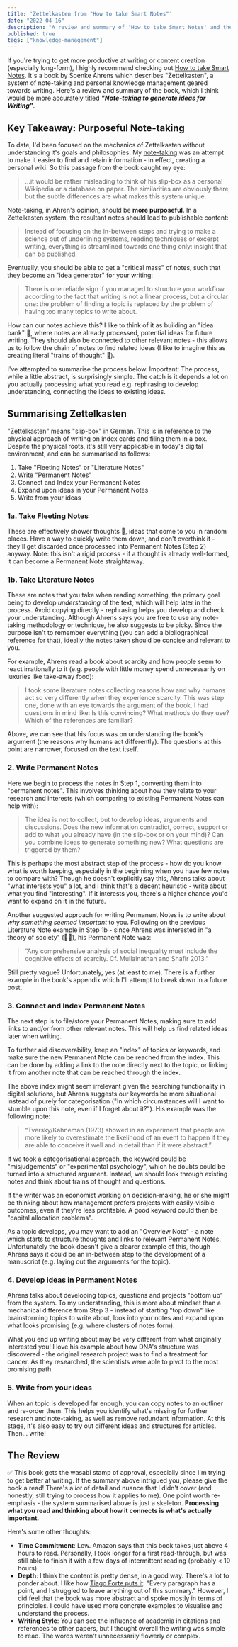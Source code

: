 ```yaml
---
title: 'Zettelkasten from "How to take Smart Notes"'
date: "2022-04-16"
description: "A review and summary of 'How to take Smart Notes' and the Zettelkasten process described within. I think of it as purposeful note-taking, used to generate ideas for writing or content creation."
published: true
tags: ["knowledge-management"]
---
```

If you're trying to get more productive at writing or content creation (especially long-form), I highly recommend checking out [How to take Smart Notes](https://takesmartnotes.com/). It's a book by Soenke Ahrens which describes "Zettelkasten", a system of note-taking and personal knowledge management geared towards writing. Here's a review and summary of the book, which I think would be more accurately titled _**"Note-taking to generate ideas for Writing"**_.

## Key Takeaway: Purposeful Note-taking
To date, I'd been focused on the mechanics of Zettelkasten without understanding it's goals and philosophies. My [note-taking](https://wasabigeek.com/blog/my-learning-workflow-for-2022/) was an attempt to make it easier to find and retain information - in effect, creating a personal wiki. So this passage from the book caught my eye:

> ...it would be rather misleading to think of his slip-box as a personal Wikipedia or a database on paper. The similarities are obviously there, but the subtle differences are what makes this system unique.

Note-taking, in Ahren's opinion, should be **more purposeful**. In a Zettelkasten system, the resultant notes should lead to publishable content:

> Instead of focusing on the in-between steps and trying to make a science out of underlining systems, reading techniques or excerpt writing, everything is streamlined towards one thing only: insight that can be published.

Eventually, you should be able to get a "critical mass" of notes, such that they become an "idea generator" for your writing:

> There is one reliable sign if you managed to structure your workflow according to the fact that writing is not a linear process, but a circular one: the problem of finding a topic is replaced by the problem of having too many topics to write about.

How can our notes achieve this? I like to think of it as building an "idea bank" 🏦, where notes are already processed, potential ideas for future writing. They should also be connected to other relevant notes - this allows us to follow the chain of notes to find related ideas (I like to imagine this as creating literal "trains of thought" 🚂).

I've attempted to summarise the process below. Important: The process, while a little abstract, is surprisingly simple. The catch is it depends a lot on you actually processing what you read e.g. rephrasing to develop understanding, connecting the ideas to existing ideas.

## Summarising Zettelkasten
"Zettelkasten" means "slip-box" in German. This is in reference to the physical approach of writing on index cards and filing them in a box. Despite the physical roots, it's still very applicable in today's digital environment, and can be summarised as follows:
1. Take "Fleeting Notes" or "Literature Notes"
2. Write "Permanent Notes"
3. Connect and Index your Permanent Notes
4. Expand upon ideas in your Permanent Notes
5. Write from your ideas 

### 1a. Take Fleeting Notes
These are effectively shower thoughts 🚿, ideas that come to you in random places. Have a way to quickly write them down, and don't overthink it - they'll get discarded once processed into Permanent Notes (Step 2) anyway. Note: this isn't a rigid process - if a thought is already well-formed, it can become a Permanent Note straightaway.

### 1b. Take Literature Notes
These are notes that you take when reading something, the primary goal being to develop _understanding_ of the text, which will help later in the process. Avoid copying directly - rephrasing helps you develop and check your understanding. Although Ahrens says you are free to use any note-taking methodology or technique, he also suggests to be picky. Since the purpose isn't to remember everything (you can add a bibliographical reference for that), ideally the notes taken should be concise and relevant to you.

For example, Ahrens read a book about scarcity and how people seem to react irrationally to it (e.g. people with little money spend unnecessarily on luxuries like take-away food):

> I took some literature notes collecting reasons how and why humans act so very differently when they experience scarcity. This was step one, done with an eye towards the argument of the book. I had questions in mind like: Is this convincing? What methods do they use? Which of the references are familiar?

Above, we can see that his focus was on understanding the book's argument (the reasons why humans act differently). The questions at this point are narrower, focused on the text itself.

### 2. Write Permanent Notes
Here we begin to process the notes in Step 1, converting them into "permanent notes". This involves thinking about how they relate to your research and interests (which comparing to existing Permanent Notes can help with):

> The idea is not to collect, but to develop ideas, arguments and discussions. Does the new information contradict, correct, support or add to what you already have (in the slip-box or on your mind)? Can you combine ideas to generate something new? What questions are triggered by them?

This is perhaps the most abstract step of the process - how do you know what is worth keeping, especially in the beginning when you have few notes to compare with? Though he doesn't explicitly say this, Ahrens talks about "what interests you" a lot, and I think that's a decent heuristic - write about what you find "interesting". If it interests you, there's a higher chance you'd want to expand on it in the future.

Another suggested approach for writing Permanent Notes is to write about _why something seemed important_ to you. Following on the previous Literature Note example in Step 1b - since Ahrens was interested in "a theory of society" (🤷‍♂️), his Permanent Note was:

> “Any comprehensive analysis of social inequality must include the cognitive effects of scarcity. Cf. Mullainathan and Shafir 2013.”

Still pretty vague? Unfortunately, yes (at least to me). There is a further example in the book's appendix which I'll attempt to break down in a future post.

### 3. Connect and Index Permanent Notes
The next step is to file/store your Permanent Notes, making sure to add links to and/or from other relevant notes. This will help us find related ideas later when writing. 

To further aid discoverability, keep an "index" of topics or keywords, and make sure the new Permanent Note can be reached from the index. This can be done by adding a link to the note directly next to the topic, or linking it from another note that can be reached through the index.

The above index might seem irrelevant given the searching functionality in digital solutions, but Ahrens suggests our keywords be more situational instead of purely for categorisation ("In which circumstances will I want to stumble upon this note, even if I forget about it?"). His example was the following note:

> “Tversky/Kahneman (1973) showed in an experiment that people are more likely to overestimate the likelihood of an event to happen if they are able to conceive it well and in detail than if it were abstract.”

If we took a categorisational approach, the keyword could be "misjudgements" or "experimental psychology", which he doubts could be turned into a structured argument. Instead, we should look through existing notes and think about trains of thought and questions. 

If the writer was an economist working on decision-making, he or she might be thinking about how management prefers projects with easily-visible outcomes, even if they're less profitable. A good keyword could then be "capital allocation problems".

As a topic develops, you may want to add an "Overview Note" - a note which starts to structure thoughts and links to relevant Permanent Notes. Unfortunately the book doesn't give a clearer example of this, though Ahrens says it could be an in-between step to the development of a manuscript (e.g. laying out the arguments for the topic).

### 4. Develop ideas in Permanent Notes
Ahrens talks about developing topics, questions and projects "bottom up" from the system. To my understanding, this is more about mindset than a mechanical difference from Step 3 - instead of starting "top down" like brainstorming topics to write about, look into your notes and expand upon what looks promising (e.g. where clusters of notes form). 

What you end up writing about may be very different from what originally interested you! I love his example about how DNA's structure was discovered - the original research project was to find a treatment for cancer. As they researched, the scientists were able to pivot to the most promising path.

### 5. Write from your ideas
When an topic is developed far enough, you can copy notes to an outliner and re-order them. This helps you identify what's missing for further research and note-taking, as well as remove redundant information. At this stage, it's also easy to try out different ideas and structures for articles. Then... write!

## The Review
✅ This book gets the wasabi stamp of approval, especially since I'm trying to get better at writing. If the summary above intrigued you, please give the book a read! There's a _lot_ of detail and nuance that I didn't cover (and honestly, still trying to process how it applies to me). One point worth re-emphasis - the system summarised above is just a skeleton. **Processing what you read and thinking about how it connects is what's actually important**.

Here's some other thoughts:
- **Time Commitment**: Low. Amazon says that this book takes just above 4 hours to read. Personally, I took longer for a first read-through, but was still able to finish it with a few days of intermittent reading (probably < 10 hours).
- **Depth**: I think the content is pretty dense, in a good way. There's a lot to ponder about. I like how [Tiago Forte puts it](https://fortelabs.co/blog/how-to-take-smart-notes/): "Every paragraph has a point, and I struggled to leave anything out of this summary." However, I did feel that the book was more abstract and spoke mostly in terms of principles. I could have used more concrete examples to visualise and understand the process.
- **Writing Style**: You can see the influence of academia in citations and references to other papers, but I thought overall the writing was simple to read. The words weren't unnecessarily flowerly or complex. 


